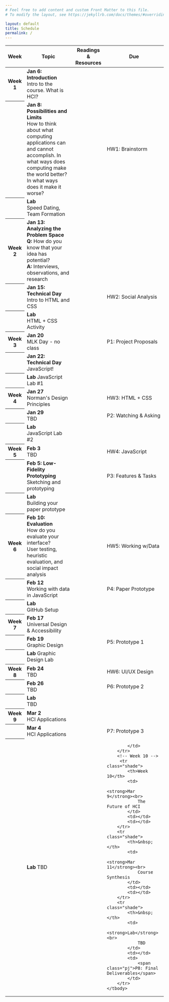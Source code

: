 ```yaml
---
# Feel free to add content and custom Front Matter to this file.
# To modify the layout, see https://jekyllrb.com/docs/themes/#overriding-theme-defaults

layout: default
title: Schedule
permalink: /
---
```


<table class="schedule">
    <thead>
        <tr>
            <th>Week</th>
            <th>Topic</th>
            <th>Readings & Resources</th>
            <th>Due</th>
        </tr>
    </thead>
    <tbody>
        <!-- Week 1 -->
        <tr>
            <th>Week 1</th>
            <td>
                <strong>Jan 6: Introduction</strong><br>
                Intro to the course. What is HCI?
            </td>
            <td></td>
            <td></td>
        </tr>
        <tr>
            <th>&nbsp;</th>
            <td>
                <strong>Jan 8: Possibilities and Limits</strong><br>
                How to think about what computing applications can and cannot accomplish. In what ways does computing make the world better? In what ways does it make it worse?
            </td>
            <td></td>
            <td><span class="hw">HW1: Brainstorm</span></td>
        </tr>
        <tr>
            <th>&nbsp;</th>
            <td>
                <strong>Lab</strong><br>
                Speed Dating, Team Formation
            </td>
            <td></td>
            <td></td>
        </tr>
        <!-- Week 2 -->
         <tr class="shade">
            <th>Week 2</th>
            <td>
                <strong>Jan 13: Analyzing the Problem Space</strong><br>
                <strong>Q:</strong> How do you know that your idea has potential?<br>
                <strong>A:</strong> Interviews, observations, and research 
            </td>
            <td></td>
            <td></td>
        </tr>
        <tr class="shade">
            <th>&nbsp;</th>
            <td>
                <strong>Jan 15: Technical Day</strong><br>
                Intro to HTML and CSS
            </td>
            <td></td>
            <td><span class="hw">HW2: Social Analysis</span></td>
        </tr>
        <tr class="shade">
            <th>&nbsp;</th>
            <td>
                <strong>Lab</strong><br>
                HTML + CSS Activity
            </td>
            <td></td>
            <td></td>
        </tr>
        <!-- Week 3 -->
        <tr>
            <th>Week 3</th>
            <td>
                <strong>Jan 20</strong><br>
                MLK Day - no class
            </td>
            <td></td>
            <td><span class="pj">P1: Project Proposals</span></td>
        </tr>
        <tr>
            <th>&nbsp;</th>
            <td>
                <strong>Jan 22: Technical Day</strong><br>
                JavaScript!
            </td>
            <td></td>
            <td></td>
        </tr>
        <tr>
            <th>&nbsp;</th>
            <td>
                <strong>Lab</strong>
                JavaScript Lab #1
            </td>
            <td></td>
            <td></td>
        </tr>
        <!-- Week 4 -->
         <tr class="shade">
            <th>Week 4</th>
            <td>
                <strong>Jan 27</strong><br>
                Norman's Design Principles
            </td>
            <td></td>
            <td><span class="hw">HW3: HTML + CSS</span></td>
        </tr>
        <tr class="shade">
            <th>&nbsp;</th>
            <td>
                <strong>Jan 29</strong><br>
                TBD
            </td>
            <td></td>
            <td><span class="pj">P2: Watching & Asking</span></td>
        </tr>
        <tr class="shade">
            <th>&nbsp;</th>
            <td>
                <strong>Lab</strong><br>
                JavaScript Lab #2
            </td>
            <td></td>
            <td></td>
        </tr>
        <!-- Week 5 -->
        <tr>
            <th>Week 5</th>
            <td>
                <strong>Feb 3</strong><br>
                TBD
            </td>
            <td></td>
            <td><span class="hw">HW4: JavaScript</span></td>
        </tr>
        <tr>
            <th>&nbsp;</th>
            <td>
                <strong>Feb 5: Low-Fidelity Prototyping</strong><br>
                Sketching and prototyping
            </td>
            <td></td>
            <td><span class="pj">P3: Features & Tasks</span></td>
        </tr>
        <tr>
            <th>&nbsp;</th>
            <td>
                <strong>Lab</strong><br>
                Building your paper prototype
            </td>
            <td></td>
            <td></td>
        </tr>
        <!-- Week 6 -->
         <tr class="shade">
            <th>Week 6</th>
            <td>
                <strong>Feb 10: Evaluation</strong><br>
                How do you evaluate your interface?<br>
                User testing, heuristic evaluation, and social impact analysis
            </td>
            <td></td>
            <td><span class="hw">HW5: Working w/Data</span></td>
        </tr>
        <tr class="shade">
            <th>&nbsp;</th>
            <td>
                <strong>Feb 12</strong><br>
                Working with data in JavaScript
            </td>
            <td></td>
            <td><span class="pj">P4: Paper Prototype</span></td>
        </tr>
        <tr class="shade">
            <th>&nbsp;</th>
            <td>
                <strong>Lab</strong><br>
                GitHub Setup
            </td>
            <td></td>
            <td></td>
        </tr>
        <!-- Week 7 -->
        <tr>
            <th>Week 7</th>
            <td>
                <strong>Feb 17</strong><br>
                Universal Design & Accessibility
            </td>
            <td></td>
            <td></td>
        </tr>
        <tr>
            <th>&nbsp;</th>
            <td>
                <strong>Feb 19</strong><br>
                Graphic Design
            </td>
            <td></td>
            <td><span class="pj">P5: Prototype 1</span></td>
        </tr>
        <tr>
            <th>&nbsp;</th>
            <td>
                <strong>Lab</strong>
                Graphic Design Lab
            </td>
            <td></td>
            <td></td>
        </tr>
        <!-- Week 8 -->
         <tr class="shade">
            <th>Week 8</th>
            <td>
                <strong>Feb 24</strong><br>
                TBD
            </td>
            <td></td>
            <td><span class="hw">HW6: UI/UX Design</span></td>
        </tr>
        <tr class="shade">
            <th>&nbsp;</th>
            <td>
                <strong>Feb 26</strong><br>
                TBD
            </td>
            <td></td>
            <td><span class="pj">P6: Prototype 2</span></td>
        </tr>
        <tr class="shade">
            <th>&nbsp;</th>
            <td>
                <strong>Lab</strong><br>
                TBD
            </td>
            <td></td>
            <td></td>
        </tr>
        <!-- Week 9 -->
        <tr>
            <th>Week 9</th>
            <td>
                <strong>Mar 2</strong><br>
                HCI Applications
            </td>
            <td></td>
            <td></td>
        </tr>
        <tr>
            <th>&nbsp;</th>
            <td>
                <strong>Mar 4</strong><br>
                HCI Applications
            </td>
            <td></td>
            <td><span class="pj">P7: Prototype 3</span></td>
        </tr>
        <tr>
            <th>&nbsp;</th>
            <td>
                <strong>Lab</strong>
                TBD
            </td>
            <td></td>
            <td>
                
            </td>
        </tr>
        <!-- Week 10 -->
         <tr class="shade">
            <th>Week 10</th>
            <td>
                <strong>Mar 9</strong><br>
                The Future of HCI
            </td>
            <td></td>
            <td></td>
        </tr>
        <tr class="shade">
            <th>&nbsp;</th>
            <td>
                <strong>Mar 11</strong><br>
                Course Synthesis
            </td>
            <td></td>
            <td></td>
        </tr>
        <tr class="shade">
            <th>&nbsp;</th>
            <td>
                <strong>Lab</strong><br>
                TBD
            </td>
            <td></td>
            <td>
                <span class="pj">P8: Final Deliverables</span>
            </td>
        </tr>
    </tbody>
</table>
